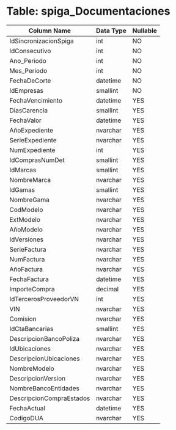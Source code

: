 # Table: spiga_Documentaciones

| Column Name | Data Type | Nullable |
|-------------|-----------|----------|
| IdSincronizacionSpiga | int | NO |
| IdConsecutivo | int | NO |
| Ano_Periodo | int | NO |
| Mes_Periodo | int | NO |
| FechaDeCorte | datetime | NO |
| IdEmpresas | smallint | NO |
| FechaVencimiento | datetime | YES |
| DiasCarencia | smallint | YES |
| FechaValor | datetime | YES |
| AñoExpediente | nvarchar | YES |
| SerieExpediente | nvarchar | YES |
| NumExpediente | int | YES |
| IdComprasNumDet | smallint | YES |
| IdMarcas | smallint | YES |
| NombreMarca | nvarchar | YES |
| IdGamas | smallint | YES |
| NombreGama | nvarchar | YES |
| CodModelo | nvarchar | YES |
| ExtModelo | nvarchar | YES |
| AñoModelo | nvarchar | YES |
| IdVersiones | nvarchar | YES |
| SerieFactura | nvarchar | YES |
| NumFactura | nvarchar | YES |
| AñoFactura | nvarchar | YES |
| FechaFactura | datetime | YES |
| ImporteCompra | decimal | YES |
| IdTercerosProveedorVN | int | YES |
| VIN | nvarchar | YES |
| Comision | nvarchar | YES |
| IdCtaBancarias | smallint | YES |
| DescripcionBancoPoliza | nvarchar | YES |
| IdUbicaciones | nvarchar | YES |
| DescripcionUbicaciones | nvarchar | YES |
| NombreModelo | nvarchar | YES |
| DescripcionVersion | nvarchar | YES |
| NombreBancoEntidades | nvarchar | YES |
| DescripcionCompraEstados | nvarchar | YES |
| FechaActual | datetime | YES |
| CodigoDUA | nvarchar | YES |
